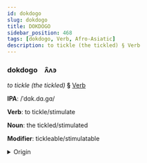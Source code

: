 ```yaml
---
id: dokdogo
slug: dokdogo
title: DOKDOGO
sidebar_position: 468
tags: [dokdogo, Verb, Afro-Asiatic]
description: to tickle (the tickled) § Verb
---
```


### dokdogo&emsp;<span kind="abugida">ʌ̑ʌꜿ</span>

*to tickle (the tickled)* **§** [Verb](../../tags/Verb)

**IPA**: /ˈdɑk.dɑ.gɑ/

**Verb**: to tickle/stimulate

**Noun**: the tickled/stimulated

**Modifier**: tickleable/stimulatable

<details>
    <summary>Origin</summary>
    Arabic دَغْدَغَ daḡdaḡa /daɣ.da.ɣa/<br/>
    <em>Afro-Asiatic Language Family</em>
</details>